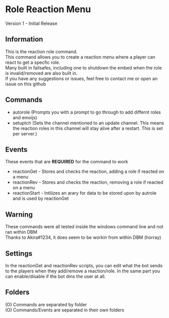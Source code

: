 # Role Reaction Menu
Version 1 - Initial Release

## Information
This is the reaction role command.  
This command allows you to create a reaction menu where a player can react to get a specfic role.  
Many built in failsafes, including one to shutdown the embed when the role is invalid/removed are also built in.  
If you have any suggestions or issues, feel free to contact me or open an issue on this github  

## Commands
- autorole (Prompts you with a prompt to go through to add differnt roles and emoijs)
- setuptch (Sets the channel mentioned to an update channel. This means the reaction roles in this channel will stay alive after a restart. This is set per server.)

## Events
These events that are **REQUIRED** for the command to work

- reactionGet - Stores and checks the reaction, adding a role if reacted on a menu
- reactionRev - Stores and checks the reaction, removing a role if reacted on a menu
- reactionStart - Intilizes an arary for data to be stored upon by autrole and is used by reactionGet

## Warning
These commands were all tested inside the windows command line and not ran within DBM  
Thanks to Akira#1234, it does seem to be workin from within DBM (horray)

## Settings
In the reactionGet and reactionRev scripts, you can edit what the bot sends to the players when they add/remove a reaction/role.
In the same part you can enable/disable if the bot dms the user at all.

## Folders
(O) Commands are separated by folder  
(O) Commands/Events are separated in their own folders



